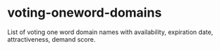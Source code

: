 # voting-oneword-domains
List of voting one word domain names with availability, expiration date, attractiveness, demand score.
